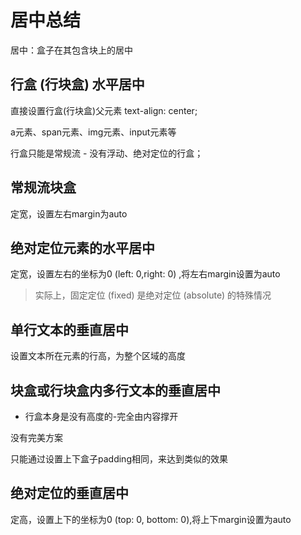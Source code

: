 # 居中总结

居中：盒子在其包含块上的居中

## 行盒 (行块盒) 水平居中

直接设置行盒(行块盒)父元素 text-align: center;

a元素、span元素、img元素、input元素等

行盒只能是常规流 - 没有浮动、绝对定位的行盒；

## 常规流块盒

定宽，设置左右margin为auto

## 绝对定位元素的水平居中

定宽，设置左右的坐标为0 (left: 0,right: 0) ,将左右margin设置为auto

> 实际上，固定定位 (fixed) 是绝对定位 (absolute) 的特殊情况 

## 单行文本的垂直居中

设置文本所在元素的行高，为整个区域的高度

## 块盒或行块盒内多行文本的垂直居中

- 行盒本身是没有高度的-完全由内容撑开

没有完美方案

只能通过设置上下盒子padding相同，来达到类似的效果

## 绝对定位的垂直居中

定高，设置上下的坐标为0 (top: 0, bottom: 0),将上下margin设置为auto

